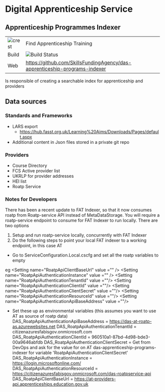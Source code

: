 # Digital Apprenticeship Service
## Apprenticeship Programmes Indexer


|               |               |
| ------------- | ------------- |
|![crest](https://assets.publishing.service.gov.uk/static/images/govuk-crest-bb9e22aff7881b895c2ceb41d9340804451c474b883f09fe1b4026e76456f44b.png)|Find Apprenticeship Training|
| Build | <img alt="Build Status" src="https://sfa-gov-uk.visualstudio.com/_apis/public/build/definitions/c39e0c0b-7aff-4606-b160-3566f3bbce23/165/badge" /> |
| Web  | https://github.com/SkillsFundingAgency/das-apprenticeship-programs-indexer  |
 
Is responsible of creating a searchable index for apprenticeship and providers 

## Data sources 

### Standards and Frameworks
- LARS export
	- https://hub.fasst.org.uk/Learning%20Aims/Downloads/Pages/default.aspx
- Additional content in Json files stored in a private git repo 

### Providers
- Course Directory
- FCS Active provider list
- UKRLP for provider addresses
- HEI list
- Roatp Service


### Notes for Developers
There has been a recent update to FAT Indexer, so that it now consumes roatp from Roatp-service API instead of MetaDataStorage.  You will require a roatp-service endpoint to consume for FAT Indexer to run locally.  There are two options
1. Setup and run roatp-service locally, concurrently with FAT Indexer
2. Do the following steps to point your local FAT indexer to a working endpoint, in this case AT
- Go to ServiceConfiguration.Local.cscfg
and set all the roatp variables to empty

eg
 &lt;Setting name=&quot;RoatpApiClientBaseUrl&quot; value =&quot;&quot; /&gt;
  &lt;Setting name=&quot;RoatpApiAuthenticationInstance&quot;  value =&quot;&quot; /&gt;
  &lt;Setting name=&quot;RoatpApiAuthenticationTenantId&quot;  value =&quot;&quot;/&gt;
  &lt;Setting name=&quot;RoatpApiAuthenticationClientId&quot;  value =&quot;&quot;/&gt;
  &lt;Setting name=&quot;RoatpApiAuthenticationClientSecret&quot;  value =&quot;&quot;/&gt;
  &lt;Setting name=&quot;RoatpApiAuthenticationResourceId&quot;  value =&quot;&quot;/&gt;
  &lt;Setting name=&quot;RoatpApiAuthenticationApiBaseAddress&quot;  value =&quot;&quot;/&gt;
  
  
  - Set these up as environmental variables (this assumes you want to use AT as source of roatp data)
DAS_RoatpApiAuthenticationApiBaseAddress = https://das-at-roatp-as.azurewebsites.net
DAS_RoatpApiAuthenticationTenantId = citizenazuresfabisgov.onmicrosoft.com
DAS_RoatpApiAuthenticationClientId = 960510a1-87bd-4d98-bde3-00a9646abfdb
DAS_RoatpApiAuthenticationClientSecret	  = Get from DevOps and ask for the value for on AT das-apprenticeship-programs-indexer for variable 'RoatpApiAuthenticationClientSecret'
DAS_RoatpApiAuthenticationInstance = https://login.microsoftonline.com/
DAS_RoatpApiAuthenticationResourceId = https://citizenazuresfabisgov.onmicrosoft.com/das-roatpservice-api
DAS_RoatpApiClientBaseUrl = https://at-providers-api.apprenticeships.education.gov.uk
